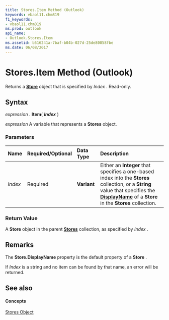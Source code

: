 ```yaml
---
title: Stores.Item Method (Outlook)
keywords: vbaol11.chm819
f1_keywords:
- vbaol11.chm819
ms.prod: outlook
api_name:
- Outlook.Stores.Item
ms.assetid: b516241a-7baf-b04b-027d-25de80058fbe
ms.date: 06/08/2017
---
```



# Stores.Item Method (Outlook)

Returns a **[Store](store-object-outlook.md)** object that is specified by _Index_ . Read-only.


## Syntax

 _expression_ . **Item**( **_Index_** )

 _expression_ A variable that represents a **Stores** object.


### Parameters



|**Name**|**Required/Optional**|**Data Type**|**Description**|
|:-----|:-----|:-----|:-----|
| _Index_|Required| **Variant**|Either an **Integer** that specifies a one-based index into the **Stores** collection, or a **String** value that specifies the **[DisplayName](store-displayname-property-outlook.md)** of a **Store** in the **Stores** collection.|

### Return Value

A **Store** object in the parent **[Stores](stores-object-outlook.md)** collection, as specified by _Index_ .


## Remarks

The **Store.DisplayName** property is the default property of a **Store** .

If  _Index_ is a string and no item can be found by that name, an error will be returned.


## See also


#### Concepts


[Stores Object](stores-object-outlook.md)

